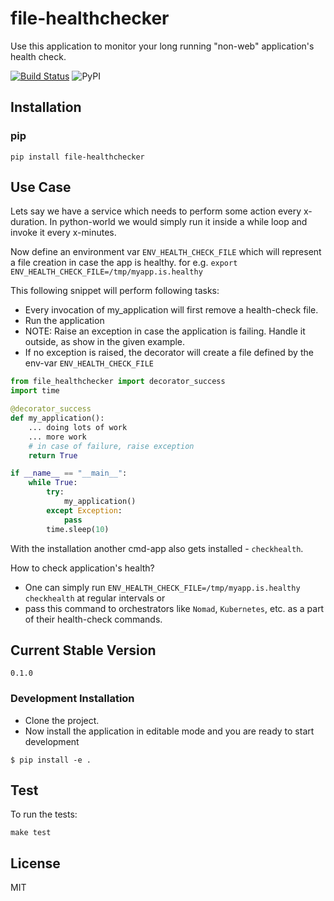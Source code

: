 # file-healthchecker

Use this application to monitor your long running "non-web" application's health check.

[![Build Status](https://travis-ci.com/ansrivas/file-healthchecker.svg?branch=master)](https://travis-ci.com/ansrivas/file-healthchecker)
![PyPI](https://img.shields.io/pypi/v/file-healthchecker)
## Installation

### pip

```
pip install file-healthchecker
```

## Use Case

Lets say we have a service which needs to perform some action every x-duration.
In python-world we would simply run it inside a while loop and invoke it every x-minutes.

Now define an environment var `ENV_HEALTH_CHECK_FILE` which will represent a file creation
in case the app is healthy. for e.g. `export ENV_HEALTH_CHECK_FILE=/tmp/myapp.is.healthy`

This following snippet will perform following tasks:

- Every invocation of my_application will first remove a health-check file.
- Run the application
- NOTE: Raise an exception in case the application is failing. Handle it outside, as show in the given example.
- If no exception is raised, the decorator will create a file defined by the env-var `ENV_HEALTH_CHECK_FILE`

```python
from file_healthchecker import decorator_success
import time

@decorator_success
def my_application():
    ... doing lots of work
    ... more work
    # in case of failure, raise exception
    return True

if __name__ == "__main__":
    while True:
        try:
            my_application()
        except Exception:
            pass
        time.sleep(10)

```
With the installation another cmd-app also gets installed - `checkhealth`.

How to check application's health?
- One can simply run `ENV_HEALTH_CHECK_FILE=/tmp/myapp.is.healthy checkhealth` at regular intervals or
- pass this command to orchestrators like `Nomad`, `Kubernetes`, etc. as a part of their health-check commands.

## Current Stable Version

```
0.1.0
```

### Development Installation

- Clone the project.
- Now install the application in editable mode and you are ready to start development

```
$ pip install -e .
```

## Test

To run the tests:

```
make test
```

## License

MIT

